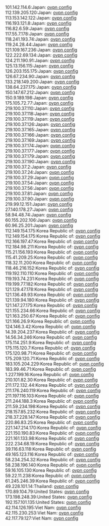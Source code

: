101.142.114.6:Japan: [ovpn config](vpn/101_142_114_6.ovpn)  
112.139.205.120:Japan: [ovpn config](vpn/112_139_205_120.ovpn)  
113.153.142.122:Japan: [ovpn config](vpn/113_153_142_122.ovpn)  
116.193.121.8:Japan: [ovpn config](vpn/116_193_121_8.ovpn)  
116.82.6.59:Japan: [ovpn config](vpn/116_82_6_59.ovpn)  
117.55.7.178:Japan: [ovpn config](vpn/117_55_7_178.ovpn)  
118.241.193.74:Japan: [ovpn config](vpn/118_241_193_74.ovpn)  
119.24.28.44:Japan: [ovpn config](vpn/119_24_28_44.ovpn)  
121.109.167.236:Japan: [ovpn config](vpn/121_109_167_236.ovpn)  
122.222.69.134:Japan: [ovpn config](vpn/122_222_69_134.ovpn)  
124.211.190.91:Japan: [ovpn config](vpn/124_211_190_91.ovpn)  
125.13.156.115:Japan: [ovpn config](vpn/125_13_156_115.ovpn)  
126.203.155.175:Japan: [ovpn config](vpn/126_203_155_175.ovpn)  
126.67.234.90:Japan: [ovpn config](vpn/126_67_234_90.ovpn)  
133.218.149.200:Japan: [ovpn config](vpn/133_218_149_200.ovpn)  
138.64.237.175:Japan: [ovpn config](vpn/138_64_237_175.ovpn)  
150.147.67.212:Japan: [ovpn config](vpn/150_147_67_212.ovpn)  
150.9.189.198:Japan: [ovpn config](vpn/150_9_189_198.ovpn)  
175.105.72.77:Japan: [ovpn config](vpn/175_105_72_77.ovpn)  
219.100.37.110:Japan: [ovpn config](vpn/219_100_37_110.ovpn)  
219.100.37.118:Japan: [ovpn config](vpn/219_100_37_118.ovpn)  
219.100.37.119:Japan: [ovpn config](vpn/219_100_37_119.ovpn)  
219.100.37.126:Japan: [ovpn config](vpn/219_100_37_126.ovpn)  
219.100.37.165:Japan: [ovpn config](vpn/219_100_37_165.ovpn)  
219.100.37.166:Japan: [ovpn config](vpn/219_100_37_166.ovpn)  
219.100.37.169:Japan: [ovpn config](vpn/219_100_37_169.ovpn)  
219.100.37.174:Japan: [ovpn config](vpn/219_100_37_174.ovpn)  
219.100.37.177:Japan: [ovpn config](vpn/219_100_37_177.ovpn)  
219.100.37.179:Japan: [ovpn config](vpn/219_100_37_179.ovpn)  
219.100.37.190:Japan: [ovpn config](vpn/219_100_37_190.ovpn)  
219.100.37.2:Japan: [ovpn config](vpn/219_100_37_2.ovpn)  
219.100.37.24:Japan: [ovpn config](vpn/219_100_37_24.ovpn)  
219.100.37.29:Japan: [ovpn config](vpn/219_100_37_29.ovpn)  
219.100.37.54:Japan: [ovpn config](vpn/219_100_37_54.ovpn)  
219.100.37.56:Japan: [ovpn config](vpn/219_100_37_56.ovpn)  
219.100.37.81:Japan: [ovpn config](vpn/219_100_37_81.ovpn)  
219.100.37.90:Japan: [ovpn config](vpn/219_100_37_90.ovpn)  
219.99.12.151:Japan: [ovpn config](vpn/219_99_12_151.ovpn)  
27.140.178.27:Japan: [ovpn config](vpn/27_140_178_27.ovpn)  
58.94.48.74:Japan: [ovpn config](vpn/58_94_48_74.ovpn)  
60.155.202.106:Japan: [ovpn config](vpn/60_155_202_106.ovpn)  
60.96.25.201:Japan: [ovpn config](vpn/60_96_25_201.ovpn)  
112.149.154.175:Korea Republic of: [ovpn config](vpn/112_149_154_175.ovpn)  
112.149.154.175:Korea Republic of: [ovpn config](vpn/112_149_154_175.ovpn)  
112.166.197.47:Korea Republic of: [ovpn config](vpn/112_166_197_47.ovpn)  
112.184.98.211:Korea Republic of: [ovpn config](vpn/112_184_98_211.ovpn)  
115.21.156.193:Korea Republic of: [ovpn config](vpn/115_21_156_193.ovpn)  
115.41.209.25:Korea Republic of: [ovpn config](vpn/115_41_209_25.ovpn)  
118.32.11.200:Korea Republic of: [ovpn config](vpn/118_32_11_200.ovpn)  
118.46.216.152:Korea Republic of: [ovpn config](vpn/118_46_216_152.ovpn)  
119.192.110.110:Korea Republic of: [ovpn config](vpn/119_192_110_110.ovpn)  
119.193.74.231:Korea Republic of: [ovpn config](vpn/119_193_74_231.ovpn)  
119.199.77.182:Korea Republic of: [ovpn config](vpn/119_199_77_182.ovpn)  
121.129.47.178:Korea Republic of: [ovpn config](vpn/121_129_47_178.ovpn)  
121.136.49.93:Korea Republic of: [ovpn config](vpn/121_136_49_93.ovpn)  
121.139.94.180:Korea Republic of: [ovpn config](vpn/121_139_94_180.ovpn)  
121.147.27.175:Korea Republic of: [ovpn config](vpn/121_147_27_175.ovpn)  
121.155.234.66:Korea Republic of: [ovpn config](vpn/121_155_234_66.ovpn)  
121.163.250.67:Korea Republic of: [ovpn config](vpn/121_163_250_67.ovpn)  
121.166.26.9:Korea Republic of: [ovpn config](vpn/121_166_26_9.ovpn)  
124.146.3.42:Korea Republic of: [ovpn config](vpn/124_146_3_42.ovpn)  
14.39.204.237:Korea Republic of: [ovpn config](vpn/14_39_204_237.ovpn)  
14.56.34.246:Korea Republic of: [ovpn config](vpn/14_56_34_246.ovpn)  
175.114.251.9:Korea Republic of: [ovpn config](vpn/175_114_251_9.ovpn)  
175.115.120.7:Korea Republic of: [ovpn config](vpn/175_115_120_7.ovpn)  
175.120.98.71:Korea Republic of: [ovpn config](vpn/175_120_98_71.ovpn)  
175.209.120.71:Korea Republic of: [ovpn config](vpn/175_209_120_71.ovpn)  
183.105.204.229:Korea Republic of: [ovpn config](vpn/183_105_204_229.ovpn)  
183.99.46.71:Korea Republic of: [ovpn config](vpn/183_99_46_71.ovpn)  
1.227.199.16:Korea Republic of: [ovpn config](vpn/1_227_199_16.ovpn)  
210.101.82.30:Korea Republic of: [ovpn config](vpn/210_101_82_30.ovpn)  
211.172.132.44:Korea Republic of: [ovpn config](vpn/211_172_132_44.ovpn)  
211.176.240.119:Korea Republic of: [ovpn config](vpn/211_176_240_119.ovpn)  
211.197.116.103:Korea Republic of: [ovpn config](vpn/211_197_116_103.ovpn)  
211.244.188.3:Korea Republic of: [ovpn config](vpn/211_244_188_3.ovpn)  
211.59.234.198:Korea Republic of: [ovpn config](vpn/211_59_234_198.ovpn)  
218.157.85.232:Korea Republic of: [ovpn config](vpn/218_157_85_232.ovpn)  
218.37.228.147:Korea Republic of: [ovpn config](vpn/218_37_228_147.ovpn)  
220.86.83.25:Korea Republic of: [ovpn config](vpn/220_86_83_25.ovpn)  
221.147.214.170:Korea Republic of: [ovpn config](vpn/221_147_214_170.ovpn)  
221.150.190.83:Korea Republic of: [ovpn config](vpn/221_150_190_83.ovpn)  
221.161.133.98:Korea Republic of: [ovpn config](vpn/221_161_133_98.ovpn)  
222.234.68.19:Korea Republic of: [ovpn config](vpn/222_234_68_19.ovpn)  
39.116.63.118:Korea Republic of: [ovpn config](vpn/39_116_63_118.ovpn)  
49.165.123.116:Korea Republic of: [ovpn config](vpn/49_165_123_116.ovpn)  
58.234.254.32:Korea Republic of: [ovpn config](vpn/58_234_254_32.ovpn)  
58.238.196.140:Korea Republic of: [ovpn config](vpn/58_238_196_140.ovpn)  
59.16.105.130:Korea Republic of: [ovpn config](vpn/59_16_105_130.ovpn)  
59.22.11.238:Korea Republic of: [ovpn config](vpn/59_22_11_238.ovpn)  
61.245.246.39:Korea Republic of: [ovpn config](vpn/61_245_246_39.ovpn)  
49.228.101.14:Thailand: [ovpn config](vpn/49_228_101_14.ovpn)  
170.89.104.79:United States: [ovpn config](vpn/170_89_104_79.ovpn)  
173.198.248.39:United States: [ovpn config](vpn/173_198_248_39.ovpn)  
192.157.101.135:United States: [ovpn config](vpn/192_157_101_135.ovpn)  
42.114.126.195:Viet Nam: [ovpn config](vpn/42_114_126_195.ovpn)  
42.115.230.253:Viet Nam: [ovpn config](vpn/42_115_230_253.ovpn)  
42.117.79.127:Viet Nam: [ovpn config](vpn/42_117_79_127.ovpn)  
